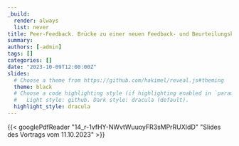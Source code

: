 ```yaml
---
_build:
  render: always
  list: never
title: Peer-Feedback. Brücke zu einer neuen Feedback- und Beurteilungskultur in der Hochschullehre?
summary:
authors: [-admin]
tags: []
categories: []
date: "2023-10-09T12:00:00Z"
slides:
  # Choose a theme from https://github.com/hakimel/reveal.js#theming
  theme: black
  # Choose a code highlighting style (if highlighting enabled in `params.toml`)
  #   Light style: github. Dark style: dracula (default).
  highlight_style: dracula
---
```




{{< googlePdfReader "14_r-1vfHY-NWvtWuuoyFR3sMPrRUXIdD" "Slides des Vortrags vom 11.10.2023" >}}

